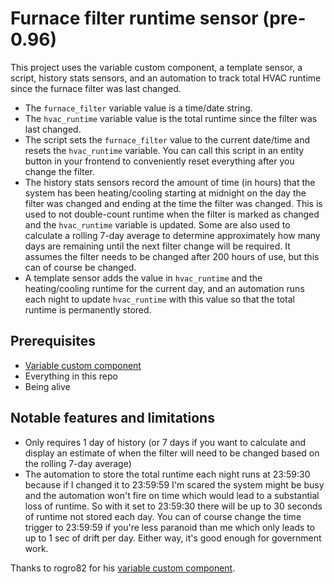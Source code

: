 # Furnace filter runtime sensor (pre-0.96)

This project uses the variable custom component, a template sensor, a script, history stats sensors, and an automation to track total HVAC runtime since the furnace filter was last changed. 

- The `furnace_filter` variable value is a time/date string.
- The `hvac_runtime` variable value is the total runtime since the filter was last changed.
- The script sets the `furnace_filter` value to the current date/time and resets the `hvac_runtime` variable. You can call this script in an entity button in your frontend to conveniently reset everything after you change the filter.
- The history stats sensors record the amount of time (in hours) that the system has been heating/cooling starting at midnight on the day the filter was changed and ending at the time the filter was changed. This is used to not double-count runtime when the filter is marked as changed and the `hvac_runtime` variable is updated. Some are also used to calculate a rolling 7-day average to determine approximately how many days are remaining until the next filter change will be required. It assumes the filter needs to be changed after 200 hours of use, but this can of course be changed.
- A template sensor adds the value in `hvac_runtime` and the heating/cooling runtime for the current day, and an automation runs each night to update `hvac_runtime` with this value so that the total runtime is permanently stored.


## Prerequisites
- [Variable custom component](https://github.com/rogro82/hass-variables)
- Everything in this repo
- Being alive


## Notable features and limitations
- Only requires 1 day of history (or 7 days if you want to calculate and display an estimate of when the filter will need to be changed based on the rolling 7-day average)
- The automation to store the total runtime each night runs at 23:59:30 because if I changed it to 23:59:59 I'm scared the system might be busy and the automation won't fire on time which would lead to a substantial loss of runtime. So with it set to 23:59:30 there will be up to 30 seconds of runtime not stored each day. You can of course change the time trigger to 23:59:59 if you're less paranoid than me which only leads to up to 1 sec of drift per day. Either way, it's good enough for government work.

Thanks to rogro82 for his [variable custom component](https://github.com/rogro82/hass-variables).
